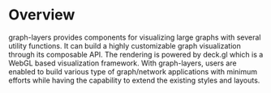 # Overview

graph-layers provides components for visualizing large graphs with several utility functions. It can build a highly customizable graph visualization through its composable API. The rendering is powered by deck.gl which is a WebGL based visualization framework. With graph-layers, users are enabled to build various type of graph/network applications with minimum efforts while having the capability to extend the existing styles and layouts.
